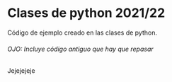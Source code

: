 # Clases de python 2021/22

Código de ejemplo creado en las clases de python.

###### OJO: Incluye código antiguo que hay que repasar
Jejejejeje
